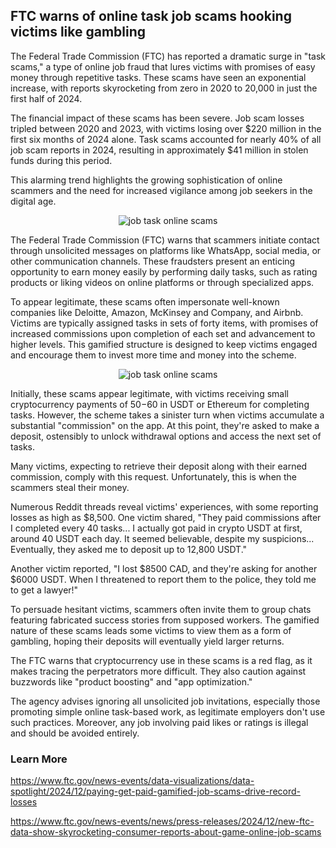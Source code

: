 ## FTC warns of online task job scams hooking victims like gambling

The Federal Trade Commission (FTC) has reported a dramatic surge in "task scams," a type of online job fraud that lures victims with promises of easy money through repetitive tasks. These scams have seen an exponential increase, with reports skyrocketing from zero in 2020 to 20,000 in just the first half of 2024.

The financial impact of these scams has been severe. Job scam losses tripled between 2020 and 2023, with victims losing over $220 million in the first six months of 2024 alone. Task scams accounted for nearly 40% of all job scam reports in 2024, resulting in approximately $41 million in stolen funds during this period.

This alarming trend highlights the growing sophistication of online scammers and the need for increased vigilance among job seekers in the digital age.

<p align="center"><img src="https://github.com/chartingshow/crypto-firewall/blob/master/assets/images/online-job-task-scams/job-task-scam-1.jpg" alt="job task online scams"></p>

The Federal Trade Commission (FTC) warns that scammers initiate contact through unsolicited messages on platforms like WhatsApp, social media, or other communication channels. These fraudsters present an enticing opportunity to earn money easily by performing daily tasks, such as rating products or liking videos on online platforms or through specialized apps.

To appear legitimate, these scams often impersonate well-known companies like Deloitte, Amazon, McKinsey and Company, and Airbnb. Victims are typically assigned tasks in sets of forty items, with promises of increased commissions upon completion of each set and advancement to higher levels. This gamified structure is designed to keep victims engaged and encourage them to invest more time and money into the scheme.

<p align="center"><img src="https://github.com/chartingshow/crypto-firewall/blob/master/assets/images/online-job-task-scams/job-task-scam-2.jpg" alt="job task online scams"></p>

Initially, these scams appear legitimate, with victims receiving small cryptocurrency payments of $50-$60 in USDT or Ethereum for completing tasks. However, the scheme takes a sinister turn when victims accumulate a substantial "commission" on the app. At this point, they're asked to make a deposit, ostensibly to unlock withdrawal options and access the next set of tasks.

Many victims, expecting to retrieve their deposit along with their earned commission, comply with this request. Unfortunately, this is when the scammers steal their money.

Numerous Reddit threads reveal victims' experiences, with some reporting losses as high as $8,500. One victim shared, "They paid commissions after I completed every 40 tasks... I actually got paid in crypto USDT at first, around 40 USDT each day. It seemed believable, despite my suspicions... Eventually, they asked me to deposit up to 12,800 USDT."

Another victim reported, "I lost $8500 CAD, and they're asking for another $6000 USDT. When I threatened to report them to the police, they told me to get a lawyer!"

To persuade hesitant victims, scammers often invite them to group chats featuring fabricated success stories from supposed workers. The gamified nature of these scams leads some victims to view them as a form of gambling, hoping their deposits will eventually yield larger returns.

The FTC warns that cryptocurrency use in these scams is a red flag, as it makes tracing the perpetrators more difficult. They also caution against buzzwords like "product boosting" and "app optimization."

The agency advises ignoring all unsolicited job invitations, especially those promoting simple online task-based work, as legitimate employers don't use such practices. Moreover, any job involving paid likes or ratings is illegal and should be avoided entirely.

### Learn More

https://www.ftc.gov/news-events/data-visualizations/data-spotlight/2024/12/paying-get-paid-gamified-job-scams-drive-record-losses

https://www.ftc.gov/news-events/news/press-releases/2024/12/new-ftc-data-show-skyrocketing-consumer-reports-about-game-online-job-scams
